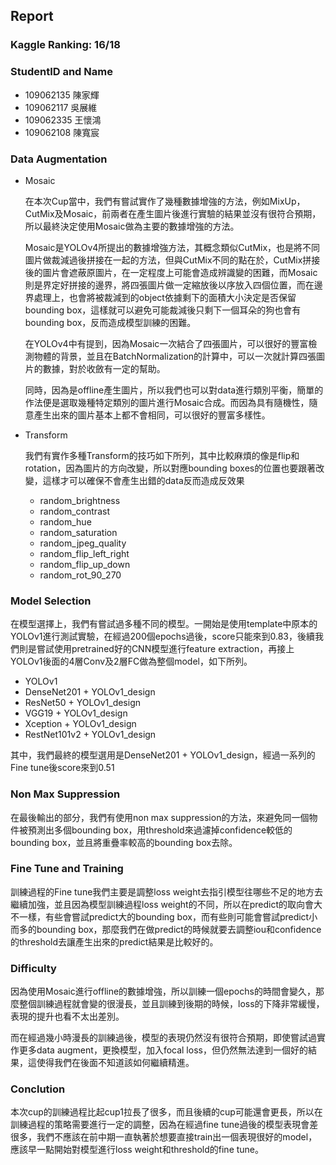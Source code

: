 ## Report

### Kaggle Ranking: 16/18

### StudentID and Name

- 109062135 陳家輝
- 109062117 吳展維
- 109062335 王懷鴻
- 109062108 陳寬宸

### Data Augmentation

- Mosaic

    在本次Cup當中，我們有嘗試實作了幾種數據增強的方法，例如MixUp，CutMix及Mosaic，前兩者在產生圖片後進行實驗的結果並沒有很符合預期，所以最終決定使用Mosaic做為主要的數據增強的方法。

    Mosaic是YOLOv4所提出的數據增強方法，其概念類似CutMix，也是將不同圖片做裁減過後拼接在一起的方法，但與CutMix不同的點在於，CutMix拼接後的圖片會遮蔽原圖片，在一定程度上可能會造成辨識變的困難，而Mosaic則是界定好拼接的邊界，將四張圖片做一定縮放後以序放入四個位置，而在邊界處理上，也會將被裁減到的object依據剩下的面積大小決定是否保留bounding box，這樣就可以避免可能裁減後只剩下一個耳朵的狗也會有bounding box，反而造成模型訓練的困難。

    在YOLOv4中有提到，因為Mosaic一次結合了四張圖片，可以很好的豐富檢測物體的背景，並且在BatchNormalization的計算中，可以一次就計算四張圖片的數據，對於收斂有一定的幫助。

    同時，因為是offline產生圖片，所以我們也可以對data進行類別平衡，簡單的作法便是選取幾種特定類別的圖片進行Mosaic合成。而因為具有隨機性，隨意產生出來的圖片基本上都不會相同，可以很好的豐富多樣性。
    
- Transform

    我們有實作多種Transform的技巧如下所列，其中比較麻煩的像是flip和rotation，因為圖片的方向改變，所以對應bounding boxes的位置也要跟著改變，這樣才可以確保不會產生出錯的data反而造成反效果

    - random_brightness
    - random_contrast
    - random_hue
    - random_saturation
    - random_jpeg_quality
    - random_flip_left_right
    - random_flip_up_down
    - random_rot_90_270

### Model Selection

在模型選擇上，我們有嘗試過多種不同的模型。一開始是使用template中原本的YOLOv1進行測試實驗，在經過200個epochs過後，score只能來到0.83，後續我們則是嘗試使用pretrained好的CNN模型進行feature extraction，再接上YOLOv1後面的4層Conv及2層FC做為整個model，如下所列。

- YOLOv1
- DenseNet201 + YOLOv1_design
- ResNet50 + YOLOv1_design
- VGG19 + YOLOv1_design
- Xception + YOLOv1_design
- RestNet101v2 + YOLOv1_design

其中，我們最終的模型選用是DenseNet201 + YOLOv1_design，經過一系列的Fine tune後score來到0.51

### Non Max Suppression

在最後輸出的部分，我們有使用non max suppression的方法，來避免同一個物件被預測出多個bounding box，用threshold來過濾掉confidence較低的bounding box，並且將重疊率較高的bounding box去除。

### Fine Tune and Training

訓練過程的Fine tune我們主要是調整loss weight去指引模型往哪些不足的地方去繼續加強，並且因為模型訓練過程loss weight的不同，所以在predict的取向會大不一樣，有些會嘗試predict大的bounding box，而有些則可能會嘗試predict小而多的bounding box，那麼我們在做predict的時候就要去調整iou和confidence的threshold去讓產生出來的predict結果是比較好的。

### Difficulty

因為使用Mosaic進行offline的數據增強，所以訓練一個epochs的時間會變久，那麼整個訓練過程就會變的很漫長，並且訓練到後期的時候，loss的下降非常緩慢，表現的提升也看不太出差別。

而在經過幾小時漫長的訓練過後，模型的表現仍然沒有很符合預期，即使嘗試過實作更多data augment，更換模型，加入focal loss，但仍然無法達到一個好的結果，這使得我們在後面不知道該如何繼續精進。

### Conclution

本次cup的訓練過程比起cup1拉長了很多，而且後續的cup可能還會更長，所以在訓練過程的策略需要進行一定的調整，因為在經過fine tune過後的模型表現會差很多，我們不應該在前中期一直執著於想要直接train出一個表現很好的model，應該早一點開始對模型進行loss weight和threshold的fine tune。
